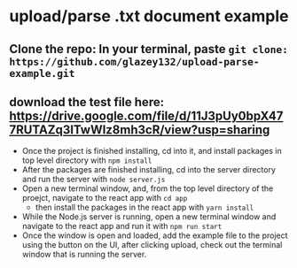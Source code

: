# upload/parse .txt document example

## Clone the repo: In your terminal, paste `git clone: https://github.com/glazey132/upload-parse-example.git`

## download the test file here: https://drive.google.com/file/d/11J3pUy0bpX477RUTAZq3ITwWIz8mh3cR/view?usp=sharing

* Once the project is finished installing, cd into it, and install packages in top level directory with `npm install`
* After the packages are finished installing, cd into the server directory and run the server with `node server.js`
* Open a new terminal window, and, from the top level directory of the proejct, navigate to the react app with `cd app`
  * then install the packages in the react app with `yarn install`
* While the Node.js server is running, open a new terminal window and navigate to the react app and run it with `npm run start`
* Once the window is open and loaded, add the example file to the project using the button on the UI, after clicking upload, check out the terminal window that is running the server.
